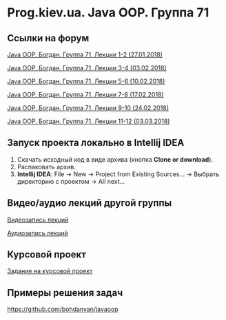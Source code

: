 Prog.kiev.ua. Java OOP. Группа 71
===

## Cсылки на форум

[Java OOP. Богдан. Группа 71. Лекции 1-2 (27.01.2018)](https://prog.kiev.ua/forum/index.php/topic,3417.0.html)

[Java OOP. Богдан. Группа 71. Лекции 3-4 (03.02.2018)](https://prog.kiev.ua/forum/index.php/topic,3437.0.html)

[Java OOP. Богдан. Группа 71. Лекции 5-6 (10.02.2018)](https://prog.kiev.ua/forum/index.php/topic,3454.0.html)

[Java OOP. Богдан. Группа 71. Лекции 7-8 (17.02.2018)](https://prog.kiev.ua/forum/index.php/topic,3471.0.html)

[Java OOP. Богдан. Группа 71. Лекции 9-10 (24.02.2018)](https://prog.kiev.ua/forum/index.php/topic,3488.0.html)

[Java OOP. Богдан. Группа 71. Лекции 11-12 (03.03.2018)](https://prog.kiev.ua/forum/index.php/topic,3508.0.html)

## Запуск проекта локально в Intellij IDEA

1. Скачать исходный код в виде архива (кнопка **Clone or download**).
2. Распаковать архив.
3. **Intellij IDEA**: File -> New -> Project from Existing Sources... -> Выбрать директорию с проектом -> All next...

## Видео/аудио лекций другой группы

[Видеозапись лекций](https://mega.nz/#F!fI9ACBqB)

[Аудиозапись лекций](https://mega.nz/#F!iIUhgL5T)

## Курсовой проект

[Задание на курсовой проект](https://docs.google.com/document/d/1BD_RtdtKI4MZylI_UGOGdE8_d2CZTZnfVCWwirvSVbU/edit)

## Примеры решения задач

https://github.com/bohdanvan/javaoop
